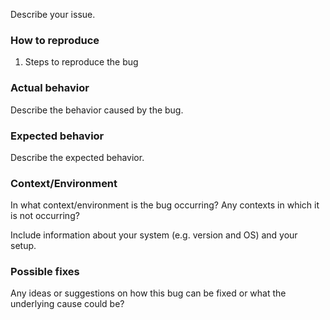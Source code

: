 Describe your issue.

### How to reproduce

1. Steps to reproduce the bug

### Actual behavior

Describe the behavior caused by the bug.

### Expected behavior

Describe the expected behavior.

### Context/Environment

In what context/environment is the bug occurring? Any contexts in which it is not occurring?

Include information about your system (e.g. version and OS) and your setup.

### Possible fixes

Any ideas or suggestions on how this bug can be fixed or what the underlying cause could be?

